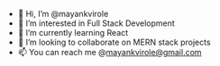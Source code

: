 - 👋 Hi, I’m @mayankvirole
- 👀 I’m interested in Full Stack Development
- 🌱 I’m currently learning React
- 💞️ I’m looking to collaborate on MERN stack projects
- 📫 You can reach me @mayankvirole@gmail.com



